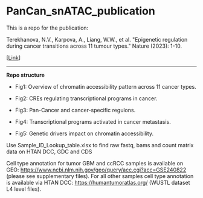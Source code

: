 # PanCan_snATAC_publication

This is a repo for the publication:

Terekhanova, N.V., Karpova, A., Liang, W.W., et al. "Epigenetic regulation during cancer transitions across 11 tumour types." Nature (2023): 1-10.

[[Link](https://www.nature.com/articles/s41586-023-06682-5)]



---

**Repo structure**

* Fig1: Overview of chromatin accessibility pattern across 11 cancer types.


* Fig2: CREs regulating transcriptional programs in cancer.


* Fig3: Pan-Cancer and cancer-specific regulons.


* Fig4: Transcriptional programs activated in cancer metastasis.


* Fig5: Genetic drivers impact on chromatin accessibility.
  
Use Sample_ID_Lookup_table.xlsx to find raw fastq, bams and count matrix data on HTAN DCC, GDC and CDS

Cell type annotation for tumor GBM and ccRCC samples is available on GEO: https://www.ncbi.nlm.nih.gov/geo/query/acc.cgi?acc=GSE240822 (please see supplementary files). For all other samples cell type annotation is available via HTAN DCC: https://humantumoratlas.org/ (WUSTL dataset L4 level files).
